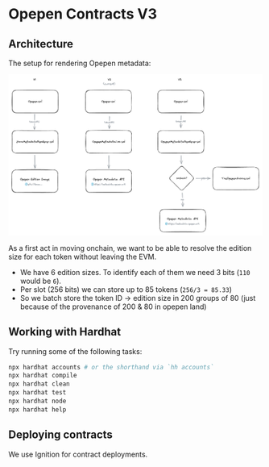 # Opepen Contracts V3

## Architecture

The setup for rendering Opepen metadata:

![Opepen Architecture](./opepen-archive-architecture.excalidraw.png)

As a first act in moving onchain, we want to be able to resolve the edition size for each token without leaving the EVM.

- We have 6 edition sizes. To identify each of them we need 3 bits (`110` would be `6`).
- Per slot (256 bits) we can store up to 85 tokens (`256/3 = 85.33`)
- So we batch store the token ID -> edition size in 200 groups of 80 (just because of the provenance of 200 & 80 in opepen land)

## Working with Hardhat

Try running some of the following tasks:

```bash
npx hardhat accounts # or the shorthand via `hh accounts`
npx hardhat compile
npx hardhat clean
npx hardhat test
npx hardhat node
npx hardhat help
```

## Deploying contracts

We use Ignition for contract deployments.

